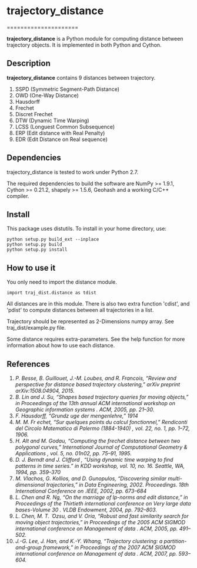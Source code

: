 # trajectory_distance
=====================

**trajectory_distance** is a Python module for computing distance between trajectory objects.
It is implemented in both Python and Cython.

## Description

**trajectory_distance** contains 9 distances between trajectory.

1. SSPD (Symmetric Segment-Path Distance)
2. OWD  (One-Way Distance)
3. Hausdorff
4. Frechet
5. Discret Frechet
6. DTW (Dynamic Time Warping)
7. LCSS (Longuest Common Subsequence)
8. ERP (Edit distance with Real Penalty)
9. EDR (Edit Distance on Real sequence)

## Dependencies

trajectory_distance is tested to work under Python 2.7.

The required dependencies to build the software are NumPy >= 1.9.1, Cython >= 0.21.2, shapely >= 1.5.6, Geohash and a working C/C++ compiler.

## Install

This package uses distutils. To install in your home directory, use:

```
python setup.py build_ext --inplace
python setup.py build
python setup.py install
```

## How to use it

You only need to import the distance module.

```
import traj_dist.distance as tdist
```

All distances are in this module. There is also two extra function 'cdist', and 'pdist' to compute distances between all trajectories in a list.

Trajectory should be represented as 2-Dimensions numpy array.
See traj_dist/example.py file.

Some distance requires extra-parameters.
See the help function for more information about how to use each distance.

## References

1.  *P.  Besse,  B.  Guillouet,  J.-M.  Loubes,  and  R.  Francois,  “Review  and perspective   for   distance based trajectory clustering,”
arXiv preprint arXiv:1508.04904, 2015.*
2. *B. Lin and J. Su, “Shapes based trajectory queries for moving objects,”
in
Proceedings  of  the  13th  annual  ACM  international  workshop  on
Geographic information systems
.    ACM, 2005, pp. 21–30.*
3. *F. Hausdorff, “Grundz uge der mengenlehre,” 1914*
4. *M. M. Fr
echet, “Sur quelques points du calcul fonctionnel,”
Rendiconti
del  Circolo  Matematico  di  Palermo  (1884-1940)
,  vol.  22,  no.  1,  pp.
1–72, 1906.*
5. *H.  Alt  and  M.  Godau,  “Computing  the  frechet  distance  between  two
polygonal curves,”
International Journal of Computational Geometry &
Applications
, vol. 5, no. 01n02, pp. 75–91, 1995.*
6. *D. J. Berndt and J. Clifford , “Using dynamic time warping to find patterns in time series.” in KDD workshop, vol. 10, no. 16. Seattle, WA, 1994, pp. 359–370*
7. *M. Vlachos, G. Kollios, and D. Gunopulos, “Discovering similar multi-
dimensional trajectories,” in
Data Engineering, 2002. Proceedings. 18th
International Conference on
.IEEE, 2002, pp. 673–684*
8. *L.  Chen  and  R.  Ng,  “On  the  marriage  of  lp-norms  and  edit  distance,”
in
Proceedings  of  the  Thirtieth  international  conference  on  Very  large
data bases-Volume 30
.    VLDB Endowment, 2004, pp. 792–803.*
9. *L. Chen, M. T.
 ̈
Ozsu, and V. Oria, “Robust and fast similarity search for
moving object trajectories,” in
Proceedings of the 2005 ACM SIGMOD
international  conference  on  Management  of  data
.      ACM,  2005,  pp.
491–502.*
10. *J.-G. Lee, J. Han, and K.-Y. Whang, “Trajectory clustering: a partition-
and-group  framework,”  in
Proceedings  of  the  2007  ACM  SIGMOD
international  conference  on  Management  of  data
.      ACM,  2007,  pp.
593–604.*
